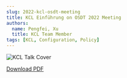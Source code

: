 ```yaml
---
slug: 2022-kcl-osdt-meeting
title: KCL Einführung on OSDT 2022 Meeting
authors:
  name: Pengfei, Xu
  title: KCL Team Member
tags: [KCL, Configuration, Policy]
---
```


![KCL Talk Cover](/img/blog/2022-12-10-kcl-osdt-meeting/talk-cover.jpg)

[Download PDF](https://kcl-lang.github.io/talks/kcl-osdt2022.pdf)
